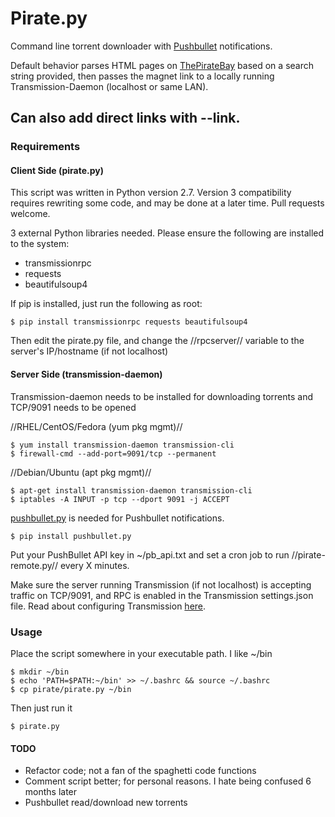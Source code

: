 # Pirate.py

Command line torrent downloader with [Pushbullet](https://pushbullet.com) notifications.	

Default behavior parses HTML pages on [ThePirateBay](https://thepiratebay.se) based on a search string provided, then passes the magnet link to a locally running Transmission-Daemon (localhost or same LAN). 

Can also add direct links with --link. 
----

### Requirements

#### Client Side (pirate.py)

This script was written in Python version 2.7. Version 3 compatibility requires rewriting some code, and may be done at a later time. Pull requests welcome.

3 external Python libraries needed. Please ensure the following are installed to the system:

 * transmissionrpc
 * requests
 * beautifulsoup4

If pip is installed, just run the following as root:

```
$ pip install transmissionrpc requests beautifulsoup4
```

Then edit the pirate.py file, and change the //rpcserver// variable to the server's IP/hostname (if not localhost)


#### Server Side (transmission-daemon)

Transmission-daemon needs to be installed for downloading torrents and TCP/9091 needs to be opened

//RHEL/CentOS/Fedora (yum pkg mgmt)//

```
$ yum install transmission-daemon transmission-cli 
$ firewall-cmd --add-port=9091/tcp --permanent
```

//Debian/Ubuntu (apt pkg mgmt)//

```
$ apt-get install transmission-daemon transmission-cli
$ iptables -A INPUT -p tcp --dport 9091 -j ACCEPT
```

[pushbullet.py](https://github.com/randomchars/pushbullet.py) is needed for Pushbullet notifications.

```
$ pip install pushbullet.py
```

Put your PushBullet API key in ~/pb_api.txt and set a cron job to run //pirate-remote.py// every X minutes.

Make sure the server running Transmission (if not localhost) is accepting traffic on TCP/9091, and RPC is enabled in the Transmission settings.json file. Read about configuring Transmission [here](https://trac.transmissionbt.com/wiki/EditConfigFiles).


### Usage

Place the script somewhere in your executable path. I like ~/bin

```
$ mkdir ~/bin
$ echo 'PATH=$PATH:~/bin' >> ~/.bashrc && source ~/.bashrc
$ cp pirate/pirate.py ~/bin
```

Then just run it

```
$ pirate.py
```


#### TODO

 * Refactor code; not a fan of the spaghetti code functions
 * Comment script better; for personal reasons. I hate being confused 6 months later
 * Pushbullet read/download new torrents
